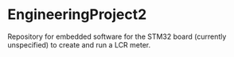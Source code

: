 # EngineeringProject2
Repository for embedded software for the STM32 board (currently unspecified) to create and run a LCR meter.
